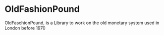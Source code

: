 # OldFashionPound
OldFaschionPound, is a Library to work on the old monetary system used in London before 1970
